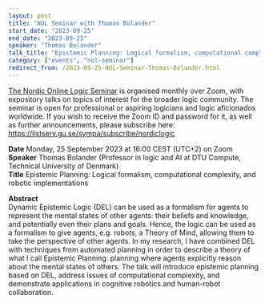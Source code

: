 ```yaml
---
layout: post
title: "NOL Seminar with Thomas Bolander"
start_date: "2023-09-25"
end_date: "2023-09-25"
speaker: "Thomas Bolander"
talk_title: "Epistemic Planning: Logical formalism, computational complexity, and robotic implementations"
category: ["events", "nol-seminar"]
redirect_from: /2023-09-25-NOL-Seminar-Thomas-Bolander.html
---
```

[The Nordic Online Logic Seminar](/the-NOL-seminar.html)
is organised monthly over Zoom, with expository talks on topics of interest for
the broader logic community. The seminar is open for professional or aspiring
logicians and logic aficionados worldwide. If you wish to receive the Zoom ID
and password for it, as well as further announcements, please subscribe here:  
<https://listserv.gu.se/sympa/subscribe/nordiclogic>

**Date** Monday, 25 September 2023 at 16:00 CEST (UTC+2) on Zoom  
**Speaker** Thomas Bolander (Professor in logic and AI at DTU Compute,
Technical University of Denmark)  
**Title** Epistemic Planning: Logical formalism, computational complexity, and robotic implementations  

**Abstract**  
Dynamic Epistemic Logic (DEL) can be used as a formalism for agents to represent
the mental states of other agents: their beliefs and knowledge, and potentially
even their plans and goals. Hence, the logic can be used as a formalism to give
agents, e.g. robots, a Theory of Mind, allowing them to take the perspective of
other agents. In my research, I have combined DEL with techniques from automated
planning in order to describe a theory of what I call Epistemic Planning:
planning where agents explicitly reason about the mental states of others. The
talk will introduce epistemic planning based on DEL, address issues of
computational complexity, and demonstrate applications in cognitive robotics and
human-robot collaboration.
